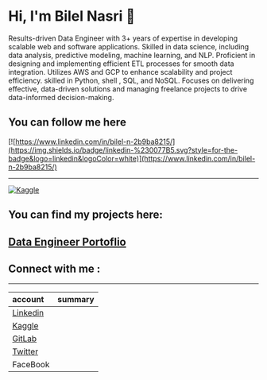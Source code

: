<h1 align="left">Hi, I'm Bilel Nasri 👋</h1> 
Results-driven Data Engineer with 3+ years of expertise in developing scalable web and software applications. Skilled in data science, including data analysis, predictive modeling, machine learning, and NLP. Proficient in designing and implementing efficient ETL processes for smooth data integration. Utilizes AWS and GCP to enhance scalability and project efficiency. skilled in Python, shell , SQL, and NoSQL. Focuses on delivering effective, data-driven solutions and managing freelance projects to drive data-informed decision-making.

## You can follow me here

[![https://www.linkedin.com/in/bilel-n-2b9ba8215/](https://img.shields.io/badge/linkedin-%230077B5.svg?style=for-the-badge&logo=linkedin&logoColor=white)](https://www.linkedin.com/in/bilel-n-2b9ba8215/)

---

[![Kaggle](https://img.shields.io/badge/Kaggle-035a7d?style=for-the-badge&logo=kaggle&logoColor=white)](https://www.kaggle.com/bilelnasri)

## You can find my projects here:

## [Data Engineer Portoflio](https://github.com/biso1991/-Data-engineer-Portofolio)

## **Connect with me :**

---

| account                                                | summary |
| :------------------------------------------------------ | ------- |
| [Linkedin](https://www.linkedin.com/in/bilel-n-2b9ba8215/) |         |
| [Kaggle](https://www.kaggle.com/bilelnasri)                |         |
| [GitLab](https://gitlab.com/bisonasri1991/)                |         |
| [Twitter](https://x.com/bilelnasri20)                      |         |
| FaceBook                                                |         |
